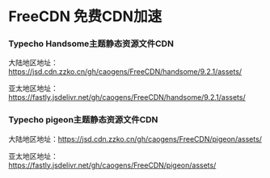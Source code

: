 # FreeCDN 免费CDN加速

### Typecho Handsome主题静态资源文件CDN
大陆地区地址：https://jsd.cdn.zzko.cn/gh/caogens/FreeCDN/handsome/9.2.1/assets/

亚太地区地址：https://fastly.jsdelivr.net/gh/caogens/FreeCDN/handsome/9.2.1/assets/

### Typecho pigeon主题静态资源文件CDN
大陆地区地址：https://jsd.cdn.zzko.cn/gh/caogens/FreeCDN/pigeon/assets/

亚太地区地址：https://fastly.jsdelivr.net/gh/caogens/FreeCDN/pigeon/assets/